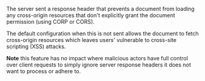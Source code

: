 The server sent a response header that prevents a document from loading any cross-origin resources that don't explicitly grant the document permission (using CORP or CORS).

The default configuration when this is not sent allows the document to fetch cross-origin resources which leaves users' vulnerable to cross-site scripting (XSS) attacks.

**Note** this feature has no impact where malicious actors have full control over client requests to simply ignore server response headers it does not want to process or adhere to.
